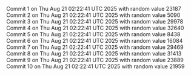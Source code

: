 Commit 1 on Thu Aug 21 02:22:41 UTC 2025 with random value 23187
Commit 2 on Thu Aug 21 02:22:41 UTC 2025 with random value 5090
Commit 3 on Thu Aug 21 02:22:41 UTC 2025 with random value 29978
Commit 4 on Thu Aug 21 02:22:41 UTC 2025 with random value 32640
Commit 5 on Thu Aug 21 02:22:41 UTC 2025 with random value 8438
Commit 6 on Thu Aug 21 02:22:41 UTC 2025 with random value 16084
Commit 7 on Thu Aug 21 02:22:41 UTC 2025 with random value 29469
Commit 8 on Thu Aug 21 02:22:41 UTC 2025 with random value 31413
Commit 9 on Thu Aug 21 02:22:41 UTC 2025 with random value 23889
Commit 10 on Thu Aug 21 02:22:41 UTC 2025 with random value 21959
